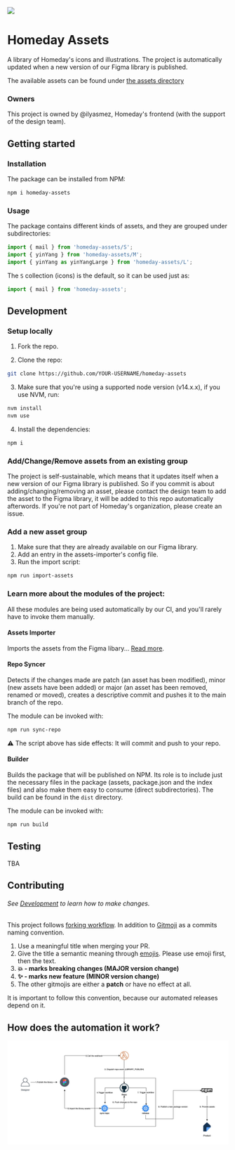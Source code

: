 [![](https://img.shields.io/badge/owner-Multiple-blue)](#owners)

# Homeday Assets

A library of Homeday's icons and illustrations.
The project is automatically updated when a new version of our Figma library is published.

The available assets can be found under [the assets directory](https://github.com/homeday-de/homeday-assets/tree/master/assets)

### Owners

This project is owned by @ilyasmez, Homeday's frontend (with the support of the design team).

## Getting started

### Installation

The package can be installed from NPM:

```sh
npm i homeday-assets
```

### Usage

The package contains different kinds of assets, and they are grouped under subdirectories:

```js
import { mail } from 'homeday-assets/S';
import { yinYang } from 'homeday-assets/M';
import { yinYang as yinYangLarge } from 'homeday-assets/L';
```

The `S` collection (icons) is the default, so it can be used just as:

```js
import { mail } from 'homeday-assets';
```

## Development

### Setup locally

1. Fork the repo.

2. Clone the repo:

```sh
git clone https://github.com/YOUR-USERNAME/homeday-assets
```

3. Make sure that you're using a supported node version (v14.x.x), if you use NVM, run:

```sh
nvm install
nvm use
```

4. Install the dependencies:

```sh
npm i
```

### Add/Change/Remove assets from an existing group

The project is self-sustainable, which means that it updates itself when a new version of our Figma library is published. So if you commit is about adding/changing/removing an asset, please contact the design team to add the asset to the Figma library, it will be added to this repo automatically afterwords.
If you're not part of Homeday's organization, please create an issue.

### Add a new asset group

1. Make sure that they are already available on our Figma library.
2. Add an entry in the assets-importer's config file.
3. Run the import script:

```sh
npm run import-assets
```

### Learn more about the modules of the project:

All these modules are being used automatically by our CI, and you'll rarely have to invoke them manually.

#### Assets Importer

Imports the assets from the Figma libary... [Read more](https://github.com/homeday-de/homeday-assets/tree/master/src/assets-importer).

#### Repo Syncer

Detects if the changes made are patch (an asset has been modified), minor (new assets have been added) or major (an asset has been removed, renamed or moved), creates a descriptive commit and pushes it to the main branch of the repo.

The module can be invoked with:

```sh
npm run sync-repo
```

⚠️ The script above has side effects: It will commit and push to your repo.

#### Builder

Builds the package that will be published on NPM. Its role is to include just the necessary files in the package (assets, package.json and the index files) and also make them easy to consume (direct subdirectories).
The build can be found in the `dist` directory.

The module can be invoked with:

```sh
npm run build
```

## Testing

TBA

## Contributing

###### See [Development](#development) to learn how to make changes.

This project follows [forking workflow](https://www.atlassian.com/git/tutorials/comparing-workflows/forking-workflow). In addition to [Gitmoji](https://gitmoji.carloscuesta.me/) as a commits naming convention.

1. Use a meaningful title when merging your PR.
2. Give the title a semantic meaning through [emojis](https://gitmoji.carloscuesta.me/). Please use emoji first, then the text.
3. **:boom: - marks breaking changes (MAJOR version change)**
4. **:sparkles: - marks new feature (MINOR version change)**
5. The other gitmojis are either a **patch** or have no effect at all.

It is important to follow this convention, because our automated releases depend on it.

## How does the automation it work?

<img src="https://github.com/homeday-de/homeday-assets/blob/master/diagram.jpg">

